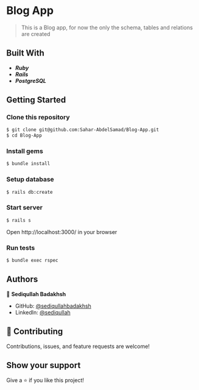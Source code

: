 # Blog App

> This is a Blog app, for now the only the schema, tables and relations are created

## Built With

- _**Ruby**_
- _**Rails**_
- _**PostgreSQL**_

## Getting Started

### Clone this repository

```bash
$ git clone git@github.com:Sahar-AbdelSamad/Blog-App.git
$ cd Blog-App
```

### Install gems

```bash
$ bundle install
```

### Setup database

```bash
$ rails db:create
```

### Start server

```bash
$ rails s
```

Open http://localhost:3000/ in your browser

### Run tests

```bash
$ bundle exec rspec
```

## Authors

👤 **Sediqullah Badakhsh**

- GitHub: [@sediqullahbadakhsh](https://github.com/sediqullahbadakhsh)
- LinkedIn: [@sediqullah](https://www.linkedin.com/in/sediqullah/)

## 🤝 Contributing

Contributions, issues, and feature requests are welcome!

## Show your support

Give a ⭐️ if you like this project!
